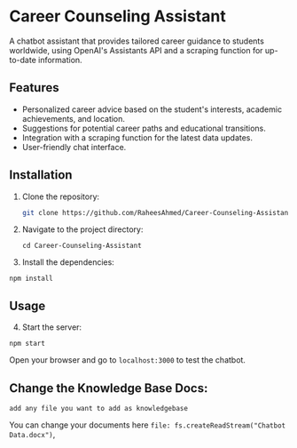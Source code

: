 # Career Counseling Assistant

A chatbot assistant that provides tailored career guidance to students worldwide, using OpenAI's Assistants API and a scraping function for up-to-date information.

## Features

- Personalized career advice based on the student's interests, academic achievements, and location.
- Suggestions for potential career paths and educational transitions.
- Integration with a scraping function for the latest data updates.
- User-friendly chat interface.

## Installation

1. Clone the repository:

   ```bash
   git clone https://github.com/RaheesAhmed/Career-Counseling-Assistant.git
   ```

2. Navigate to the project directory:

   ```
   cd Career-Counseling-Assistant
   ```

3. Install the dependencies:

```
npm install
```

## Usage

4. Start the server:

```
npm start
```

Open your browser and go to `localhost:3000` to test the chatbot.

## Change the Knowledge Base Docs:

```
add any file you want to add as knowledgebase

```

You can change your documents here `file: fs.createReadStream("Chatbot Data.docx")`,
